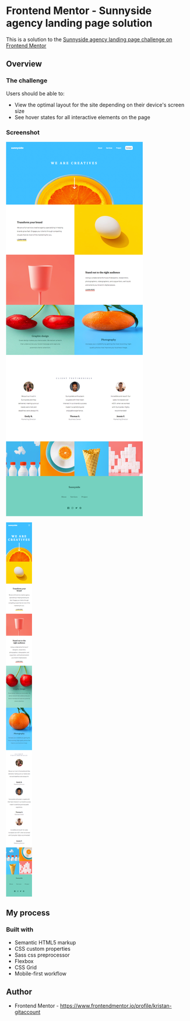 # Frontend Mentor - Sunnyside agency landing page solution

This is a solution to the [Sunnyside agency landing page challenge on Frontend Mentor](https://www.frontendmentor.io/challenges/sunnyside-agency-landing-page-7yVs3B6ef)


## Overview

### The challenge

Users should be able to:

- View the optimal layout for the site depending on their device's screen size
- See hover states for all interactive elements on the page

### Screenshot

![](/solution_output/desktop.png)

![](/solution_output/mobile.png)




## My process

### Built with

- Semantic HTML5 markup
- CSS custom properties
- Sass css preprocessor
- Flexbox
- CSS Grid
- Mobile-first workflow

## Author
- Frontend Mentor - https://www.frontendmentor.io/profile/kristan-gitaccount


